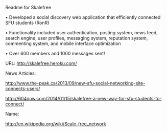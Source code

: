 Readme for Skalefree

•	Developed a social discovery web application that efficiently connected SFU students (RonR)

•	Functionality included user authentication, posting system, news feed, search engine, user profiles, messaging system, reputation system, commenting system, and mobile interface optimization

•	Over 600 members and 1000 messages sent!

URL: http://skalefree.heroku.com/

News Articles:

http://www.the-peak.ca/2013/09/new-sfu-social-networking-site-connects-users/

http://604now.com/2014/01/15/skalefree-a-new-way-for-sfu-students-to-connect/

Name:

http://en.wikipedia.org/wiki/Scale-free_network
